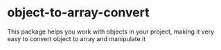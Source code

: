 # object-to-array-convert
This package helps you work with objects in your project, making it very easy to convert object to array and manipulate it
